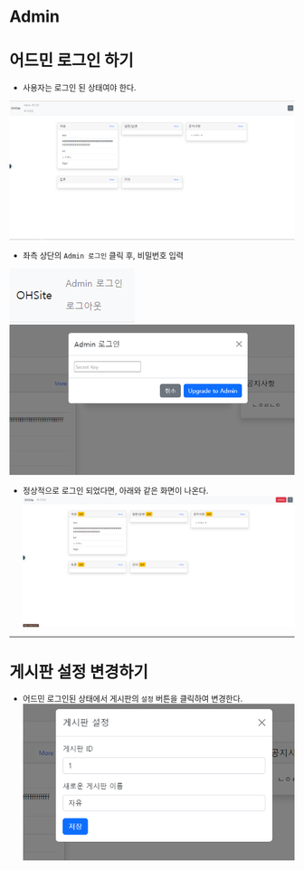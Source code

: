 # Admin 

# 어드민 로그인 하기
-   사용자는 로그인 된 상태여야 한다.

![user_index.png](images%2Fuser_index.png)


- 좌측 상단의 `Admin 로그인` 클릭 후, 비밀번호 입력

![adminLogin_Element.png](images%2FadminLogin_Element.png)
![adminLogin_InputModal.png](images%2FadminLogin_InputModal.png)

- 정상적으로 로그인 되었다면, 아래와 같은 화면이 나온다.
![admin_index.png](images%2Fadmin_index.png)

---

# 게시판 설정 변경하기
- 어드민 로그인된 상태에서 게시판의 `설정` 버튼을 클릭하여 변경한다.
![admin_BoardSettingModal.png](images%2Fadmin_BoardSettingModal.png)